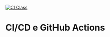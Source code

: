 [![CI Class](https://github.com/Inatel-Classes/C214-CI_CD/actions/workflows/ci.yml/badge.svg)](https://github.com/Inatel-Classes/C214-CI_CD/actions/workflows/ci.yml)

# CI/CD e GitHub Actions
